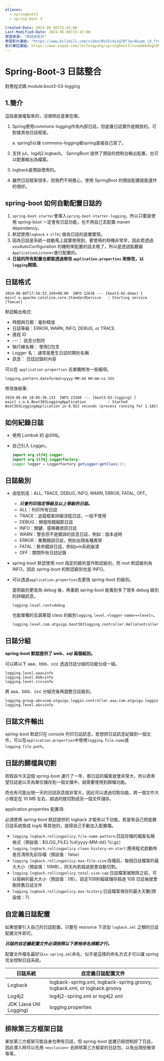 ```yaml
---
aliases:
  - springboot3
  - spring-boot-3

Created-Date: 2024-06-06T15:43:00
Last-Modified-Date: 2024-06-06T15:43:00
學習資源: "尚硅谷影片"
學習影片連結: "https://www.bilibili.com/video/BV1Es4y1q7Bf?p=4&spm_id_from=pageDriver&vd_source=761768e2c11632de30fd3e6fab20e591"
影片筆記連結: https://www.yuque.com/leifengyang/springboot3/vznmdeb4kgn90vrx#cYdbS
---
```


# Spring-Boot-3 日誌整合

對應程式碼 module:boot3-03-logging

## 1.簡介

這段直接複製來的，沒很明白差異在哪。

 1. Spring使用commons-logging作為內部日誌，但底層日誌實作是開放的。可對接其他日誌框架。

    a. spring5以後 commons-logging被spring直接自己寫了。

 2. 支持 jul，log4j2,logback。 SpringBoot 提供了預設的控制台輸出配置，也可以配置輸出為檔案。

 3. logback是預設使用的。

 4. 雖然日誌框架很多，但我們不用擔心，使用 SpringBoot 的預設配置就能運作的很好。

## spring-boot 如何自動配置日誌的

 1. `spring-boot-starter`會導入`spring-boot-starter-logging`，所以只要是使用 spring-boot 一定會有日誌功能，也不用自己去配置 maven dependency。
 2. 默認使用`logback` + `slf4j` 做為日誌的底層實現。
 3. 因為日誌是系統一啟動馬上就要使用到，要使用的時機非常早，因此若透過 xxxAutoConfiguration 的機制來配置的話太晚了，所以是透過監聽器`ApplicationListener`進行配置的。
 4. **日誌的所有配置也都能透過修改 `application.properties` 來修改，以`logging`開頭**。

## 日誌格式

```shell
2024-06-06T17:56:53.349+08:00  INFO 12636 --- [boot3-02-demo] [           main] o.apache.catalina.core.StandardService   : Starting service [Tomcat]
```

默認輸出格式:

- 時間與日期：毫秒精度
- 日誌等級：ERROR, WARN, INFO, DEBUG, or TRACE.
- 進程 ID
- ---： 訊息分割符
- 執行緒名稱： 使用[]包含
- Logger 名： 通常是產生日誌的類別名稱
- 訊息： 日誌記錄的內容

可以在 `application.properties` 去單獨修改一些細項。

```properties
logging.pattern.dateformat=yyyy-MM-dd HH:mm:ss.SSS
```

修改後結果:

```shell
2024-06-06 18:05:39.133  INFO 23188 --- [boot3-03-logging] [           main] c.a.b.Boot303LoggingApplication          : Started Boot303LoggingApplication in 0.922 seconds (process running for 1.182)
```

## 如何紀錄日誌

- 使用 Lombok 的 @Slf4j。

- 自己引入 Logger。
  
  ```java
  import org.slf4j.Logger;
  import org.slf4j.LoggerFactory;
  Logger logger = LoggerFactory.getLogger(getClass());
  ```

## 日誌級別

- 由低到高：ALL, TRACE, DEBUG, INFO, WARN, ERROR, FATAL, OFF。
  - ***只會列印指定等級及以上等級的日誌。***
  - ALL：列印所有日誌
  - TRACE：追蹤框架詳細流程日誌，一般不使用
  - DEBUG：開發除錯細節日誌
  - INFO：關鍵、感興趣資訊日誌
  - WARN：警告但不是錯誤的訊息日誌，例如：版本過時
  - ERROR：業務錯誤日誌，例如出現各種異常
  - FATAL：致命錯誤日誌，例如jvm系統崩潰
  - OFF：關閉所有日誌記錄
- spring-boot 默認使用 root 指定的級別當作默認級別，而 root 默認級別為 INFO，因此 spring-boot 的默認級別也是 INFO。
- 可以透過`application.properties`去更改 spring-boot 的級別。

    當把級別更改為 debug 後，再重跑 spring-boot 能看到多了很多 debug 級別的詳細訊息。

  ```properties
  logging.level.root=debug
  ```

    也能單獨的去調某個 class 的級別`logging.level.<logger-name>=<level>`。

    ```properties
    logging.level.com.atguigu.boot303logging.controller.HelloController=info
    ```

## 日誌分組

**spring-boot 默認提供了 web、sql 兩個組別。**

可以將以下 aaa、bbb、ccc 透過日誌分組的功能分成一組。

```properties
logging.level.aaa=info
logging.level.bbb=info
logging.level.ccc=info
```

將 aaa、bbb、ccc 分組完後再調整日誌級別。

```properties
logging.group.abc=com.atguigu.loggin.controller.aaa,com.atguigu.loggin.controller.bbb,com.atguigu.loggin.controller.ccc
logging.level.abc=info
```

## 日誌文件輸出

spring-boot 默認只在 console 列印日誌訊息，若想把日誌訊息紀錄到一個文件，可以在`application.properties`中使用`logging.file.name`或`logging.file.path`。

## 日誌的歸檔與切割

若假設今天這個 spring-boot 運行了一年，那日誌的檔案就會非常大，所以若希望日誌是以天為單位儲存到一個文檔中，就需要使用到歸檔功能。

而也有可能出現一天的日誌訊息就非常大，因此可以透過切割功能，將一個文件大小限定在 10 MB 左右，超過的就切割成另一個文件儲存。

application.properties 配置項:

必須使用 spring-boot 默認提供的 logback 才能有以下功能，若是有自己把底層日誌系統換成 log4j 等其他的，就得自己手動加入配置檔。

- `logging.logback.rollingpolicy.file-name-pattern`:日誌存檔的檔案名稱格式（預設值：${LOG_FILE}.%d{yyyy-MM-dd}.%i.gz）
- `logging.logback.rollingpolicy.clean-history-on-start`:應用程式啟動時是否清除先前存檔（預設值：false）
- `logging.logback.rollingpolicy.max-file-size`:存檔前，每個日誌檔案的最大大小（預設值：10MB），同天內若超過就會自動切割。
- `logging.logback.rollingpolicy.total-size-cap`:日誌檔案被刪除之前，可以容納的最大大小（預設值：0B）。設定1GB則磁碟儲存超過 1GB 日誌後就會刪除舊日誌文件
- `logging.logback.rollingpolicy.max-history`:日誌檔案保存的最大天數(預設值：7).

## 自定義日誌配置

如果想要引入自己的日誌配置，只要在 resource 下添加 `logback.xml` 之類的日誌配置文件即可。

***日誌的自定義配置文件必須按照以下表格命名規範才行。***

配置文件檔名最好以`xx-spring.xml`命名，似乎是這樣的命名方式才可以讓 spring 完全控制日誌系統。

|日誌系統|自定義日誌配置文件|
|-------|-----------------|
|Logback|logback-spring.xml, logback-spring.groovy, logback.xml, or logback.groovy|
|Log4j2 |log4j2-spring.xml or log4j2.xml|
|JDK (Java Util Logging)|logging.properties|

## 排除第三方框架日誌

某些第三方框架可能自身也帶有日誌，但 spring-boot 底層已經控制好了日誌，因此導入時可以先用 `<exclusion>` 去排除第三方框架的日誌包，以免出現些衝突等等。
